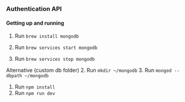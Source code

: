 ### Authentication API

#### Getting up and running

1. Run `brew install mongodb`

2. Run `brew services start mongodb`
3. Run `brew services stop mongodb`

Alternative (custom db folder)
2. Run `mkdir ~/mongodb`
3. Run `mongod --dbpath ~/mongodb`

1. Run `npm install`
2. Run `npm run dev`
